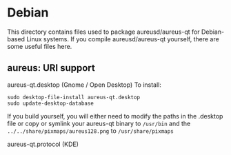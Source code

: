 
Debian
====================
This directory contains files used to package aureusd/aureus-qt
for Debian-based Linux systems. If you compile aureusd/aureus-qt yourself, there are some useful files here.

## aureus: URI support ##


aureus-qt.desktop  (Gnome / Open Desktop)
To install:

	sudo desktop-file-install aureus-qt.desktop
	sudo update-desktop-database

If you build yourself, you will either need to modify the paths in
the .desktop file or copy or symlink your aureus-qt binary to `/usr/bin`
and the `../../share/pixmaps/aureus128.png` to `/usr/share/pixmaps`

aureus-qt.protocol (KDE)

